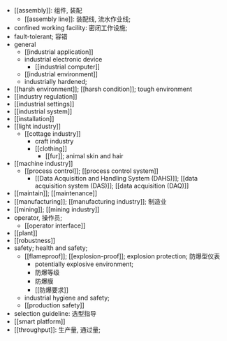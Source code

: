 - [[assembly]]: 组件, 装配
    - [[assembly line]]: 装配线, 流水作业线;
- confined working facility: 密闭工作设施;
- fault-tolerant; 容错
- general
    - [[industrial application]]
    - industrial electronic device
        - [[industrial computer]]
    - [[industrial environment]]
    - industrially hardened; 
- [[harsh environment]]; [[harsh condition]]; tough environment
- [[industry regulation]]
- [[industrial settings]]
- [[industrial system]]
- [[installation]]
- [[light industry]]
    - [[cottage industry]]
        - craft industry
        - [[clothing]]
            - [[fur]]; animal skin and hair
- [[machine industry]]
    - [[process control]]; [[process control system]]
        - [[Data Acquisition and Handling System (DAHS)]]; [[data acquisition system (DAS)]]; [[data acquisition (DAQ)]]
- [[maintain]]; [[maintenance]]
- [[manufacturing]]; [[manufacturing industry]]; 制造业
- [[mining]]; [[mining industry]]
- operator, 操作员; 
    - [[operator interface]]
- [[plant]]
- [[robustness]]
- safety; health and safety;
    - [[flameproof]]; [[explosion-proof]]; explosion protection; 防爆型仪表
        - potentially explosive environment;
        - 防爆等级
        - 防爆膜
        - [[防爆要求]]
    - industrial hygiene and safety;
    - [[production safety]]
- selection guideline: 选型指导
- [[smart platform]]
- [[throughput]]: 生产量, 通过量;
